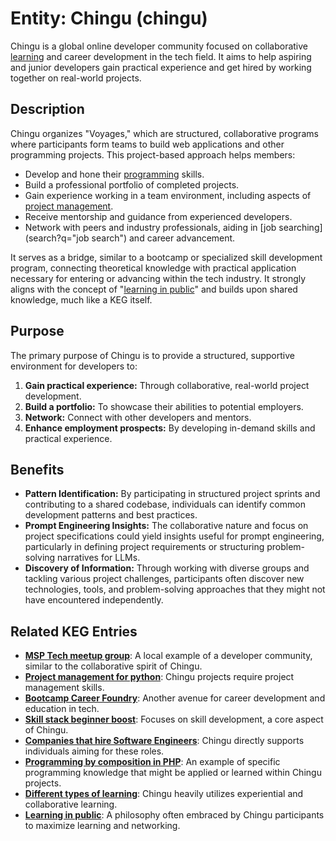 # Entity: Chingu (chingu)

Chingu is a global online developer community focused on collaborative [learning](../345) and career development in the tech field. It aims to help aspiring and junior developers gain practical experience and get hired by working together on real-world projects.

## Description

Chingu organizes "Voyages," which are structured, collaborative programs where participants form teams to build web applications and other programming projects. This project-based approach helps members:

- Develop and hone their [programming](search?q=programming) skills.
- Build a professional portfolio of completed projects.
- Gain experience working in a team environment, including aspects of [project management](../380).
- Receive mentorship and guidance from experienced developers.
- Network with peers and industry professionals, aiding in [job searching](search?q="job search") and career advancement.

It serves as a bridge, similar to a bootcamp or specialized skill development program, connecting theoretical knowledge with practical application necessary for entering or advancing within the tech industry. It strongly aligns with the concept of "[learning in public](../343)" and builds upon shared knowledge, much like a KEG itself.

## Purpose

The primary purpose of Chingu is to provide a structured, supportive environment for developers to:

1. **Gain practical experience:** Through collaborative, real-world project development.
2. **Build a portfolio:** To showcase their abilities to potential employers.
3. **Network:** Connect with other developers and mentors.
4. **Enhance employment prospects:** By developing in-demand skills and practical experience.

## Benefits

- **Pattern Identification:** By participating in structured project sprints and contributing to a shared codebase, individuals can identify common development patterns and best practices.
- **Prompt Engineering Insights:** The collaborative nature and focus on project specifications could yield insights useful for prompt engineering, particularly in defining project requirements or structuring problem-solving narratives for LLMs.
- **Discovery of Information:** Through working with diverse groups and tackling various project challenges, participants often discover new technologies, tools, and problem-solving approaches that they might not have encountered independently.

## Related KEG Entries

- **[MSP Tech meetup group](../762)**: A local example of a developer community, similar to the collaborative spirit of Chingu.
- **[Project management for python](../380)**: Chingu projects require project management skills.
- **[Bootcamp Career Foundry](../760)**: Another avenue for career development and education in tech.
- **[Skill stack beginner boost](../899)**: Focuses on skill development, a core aspect of Chingu.
- **[Companies that hire Software Engineers](../776)**: Chingu directly supports individuals aiming for these roles.
- **[Programming by composition in PHP](../950)**: An example of specific programming knowledge that might be applied or learned within Chingu projects.
- **[Different types of learning](../345)**: Chingu heavily utilizes experiential and collaborative learning.
- **[Learning in public](../343)**: A philosophy often embraced by Chingu participants to maximize learning and networking.
